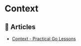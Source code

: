 # Context

## 📕 Articles
- [Context - Practical Go Lessons](https://www.practical-go-lessons.com/chap-37-context)